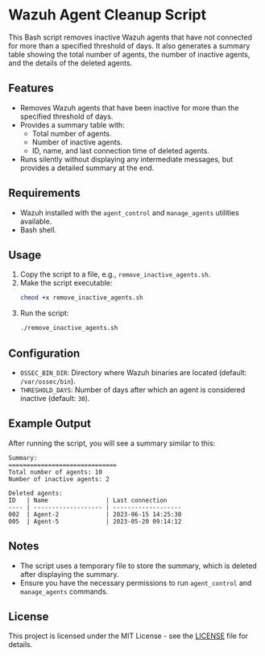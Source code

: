 
# Wazuh Agent Cleanup Script

This Bash script removes inactive Wazuh agents that have not connected for more than a specified threshold of days. It also generates a summary table showing the total number of agents, the number of inactive agents, and the details of the deleted agents.

## Features

- Removes Wazuh agents that have been inactive for more than the specified threshold of days.
- Provides a summary table with:
  - Total number of agents.
  - Number of inactive agents.
  - ID, name, and last connection time of deleted agents.
- Runs silently without displaying any intermediate messages, but provides a detailed summary at the end.

## Requirements

- Wazuh installed with the `agent_control` and `manage_agents` utilities available.
- Bash shell.

## Usage

1. Copy the script to a file, e.g., `remove_inactive_agents.sh`.
2. Make the script executable:
   ```bash
   chmod +x remove_inactive_agents.sh
   ```
3. Run the script:
   ```bash
   ./remove_inactive_agents.sh
   ```

## Configuration

- `OSSEC_BIN_DIR`: Directory where Wazuh binaries are located (default: `/var/ossec/bin`).
- `THRESHOLD_DAYS`: Number of days after which an agent is considered inactive (default: `30`).

## Example Output

After running the script, you will see a summary similar to this:


```
Summary:
==============================
Total number of agents: 10
Number of inactive agents: 2

Deleted agents:
ID   | Name                | Last connection
---- | ------------------- | -------------------
002  | Agent-2             | 2023-06-15 14:25:30
005  | Agent-5             | 2023-05-20 09:14:12
```

## Notes

- The script uses a temporary file to store the summary, which is deleted after displaying the summary.
- Ensure you have the necessary permissions to run `agent_control` and `manage_agents` commands.

## License

This project is licensed under the MIT License - see the [LICENSE](LICENSE) file for details.
